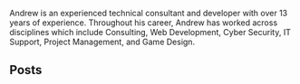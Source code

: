 Andrew is an experienced technical consultant and developer with over 13 years of experience. Throughout his career, Andrew has worked across disciplines which include Consulting, Web Development, Cyber Security, IT Support, Project Management, and Game Design.

## Posts
